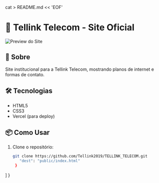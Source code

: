 cat > README.md << 'EOF'
# 🚀 Tellink Telecom - Site Oficial

![Preview do Site](https://via.placeholder.com/800x400?text=Tellink+Telecom+Preview)

## 📌 Sobre
Site institucional para a Tellink Telecom, mostrando planos de internet e formas de contato.

## 🛠 Tecnologias
- HTML5
- CSS3
- Vercel (para deploy)

## 📦 Como Usar
1. Clone o repositório:
   ```bash
   git clone https://github.com/Tellink2019/TELLINK_TELECOM.git
      "dest": "public/index.html"
    }
  ]
}
